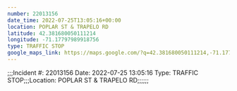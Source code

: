 ```yaml
---
number: 22013156
date_time: 2022-07-25T13:05:16+00:00
location: POPLAR ST & TRAPELO RD
latitude: 42.381680050111214
longitude: -71.17797989918756
type: TRAFFIC STOP
google_maps_link: https://maps.google.com/?q=42.381680050111214,-71.17797989918756
---
```


;;;Incident #: 22013156  Date: 2022-07-25 13:05:16   Type: TRAFFIC STOP;;;Location: POPLAR ST & TRAPELO RD;;;;;;
